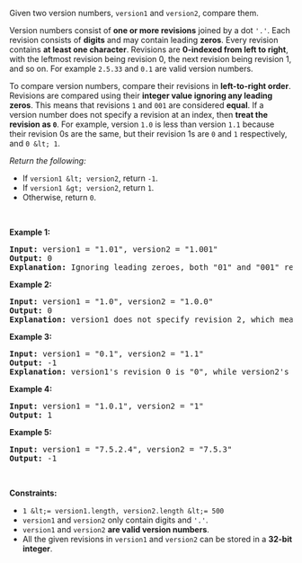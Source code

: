 Given two version numbers,&nbsp;`` version1 `` and `` version2 ``, compare them.

Version numbers consist of __one or more revisions__ joined by a dot&nbsp;`` '.' ``. Each revision&nbsp;consists of __digits__&nbsp;and may contain leading __zeros__. Every revision contains __at least one character__. Revisions are __0-indexed from left to right__, with the leftmost revision being revision 0, the next revision being revision 1, and so on. For example&nbsp;`` 2.5.33 ``&nbsp;and&nbsp;`` 0.1 ``&nbsp;are valid version numbers.

To compare version numbers, compare their revisions in __left-to-right order__. Revisions are compared using their&nbsp;__integer value ignoring any leading zeros__. This means that revisions&nbsp;`` 1 ``&nbsp;and&nbsp;`` 001 ``&nbsp;are considered&nbsp;__equal__. If a version number does not specify a revision at an index, then&nbsp;__treat the revision as&nbsp;`` 0 ``__. For example, version&nbsp;`` 1.0 `` is less than version&nbsp;`` 1.1 ``&nbsp;because their revision 0s are the same, but their revision 1s are&nbsp;`` 0 ``&nbsp;and&nbsp;`` 1 ``&nbsp;respectively, and&nbsp;`` 0 &lt; 1 ``.

_Return the following:_

*   If `` version1 &lt; version2 ``, return `` -1 ``.
*   If `` version1 &gt; version2 ``, return `` 1 ``.
*   Otherwise, return `` 0 ``.

&nbsp;

__Example 1:__

<pre>
<strong>Input:</strong> version1 = "1.01", version2 = "1.001"
<strong>Output:</strong> 0
<strong>Explanation:</strong> Ignoring leading zeroes, both "01" and "001" represent the same integer "1".
</pre>

__Example 2:__

<pre>
<strong>Input:</strong> version1 = "1.0", version2 = "1.0.0"
<strong>Output:</strong> 0
<strong>Explanation:</strong> version1 does not specify revision 2, which means it is treated as "0".
</pre>

__Example 3:__

<pre>
<strong>Input:</strong> version1 = "0.1", version2 = "1.1"
<strong>Output:</strong> -1
<strong>Explanation:</strong>&nbsp;version1's revision 0 is "0", while version2's revision 0 is "1". 0 &lt; 1, so version1 &lt; version2.
</pre>

__Example 4:__

<pre>
<strong>Input:</strong> version1 = "1.0.1", version2 = "1"
<strong>Output:</strong> 1
</pre>

__Example 5:__

<pre>
<strong>Input:</strong> version1 = "7.5.2.4", version2 = "7.5.3"
<strong>Output:</strong> -1
</pre>

&nbsp;

__Constraints:__

*   `` 1 &lt;= version1.length, version2.length &lt;= 500 ``
*   `` version1 `` and `` version2 ``&nbsp;only contain digits and `` '.' ``.
*   `` version1 `` and `` version2 ``&nbsp;__are valid version numbers__.
*   All the given revisions in&nbsp;`` version1 `` and `` version2 ``&nbsp;can be stored in&nbsp;a&nbsp;__32-bit integer__.
